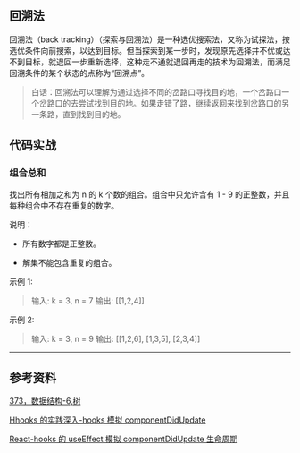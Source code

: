 ## 回溯法

回溯法（back tracking）（探索与回溯法）是一种选优搜索法，又称为试探法，按选优条件向前搜索，以达到目标。但当探索到某一步时，发现原先选择并不优或达不到目标，就退回一步重新选择，这种走不通就退回再走的技术为回溯法，而满足回溯条件的某个状态的点称为“回溯点”。

> 白话：回溯法可以理解为通过选择不同的岔路口寻找目的地，一个岔路口一个岔路口的去尝试找到目的地。如果走错了路，继续返回来找到岔路口的另一条路，直到找到目的地。

## 代码实战

### 组合总和

找出所有相加之和为 n 的 k 个数的组合。组合中只允许含有 1 - 9 的正整数，并且每种组合中不存在重复的数字。

说明：

- 所有数字都是正整数。

- 解集不能包含重复的组合。

示例 1:

> 输入: k = 3, n = 7 输出: [[1,2,4]]

示例 2:

> 输入: k = 3, n = 9 输出: [[1,2,6], [1,3,5], [2,3,4]]

<code src="./index.jsx"></code>

---

## 参考资料

[373，数据结构-6,树](https://mp.weixin.qq.com/s?__biz=MzU0ODMyNDk0Mw==&mid=2247487028&idx=1&sn=e06a0cd5760e62890e60e43a279a472b&chksm=fb419d14cc36140257eb220aaeac182287b10c3cab5c803ebd54013ee3fc120d693067c2e960&scene=21#wechat_redirect)

[Hhooks 的实践深入-hooks 模拟 componentDidUpdate](https://react.caoweiju.com/src/hooks/advance.html)

[React-hooks 的 useEffect 模拟 componentDidUpdate 生命周期](https://blog.csdn.net/fesfsefgs/article/details/108024853)
